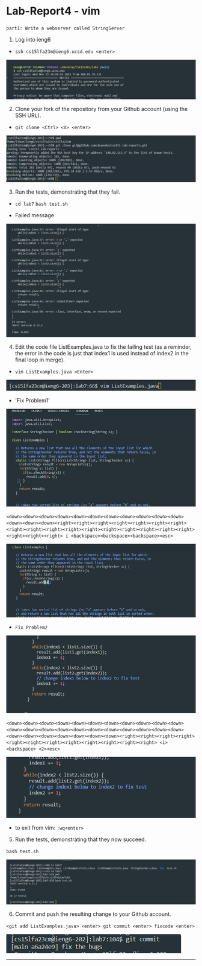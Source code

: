 # Lab-Report4 - vim

`part1: Write a webserver called StringServer`

1. Log into ieng6

- `ssh cs15lfa23m@ieng6.ucsd.edu <enter>`

![Image](ienglogined.png)

2. Clone your fork of the repository from your Github account (using the SSH URL).

-  `git clone <Ctrl> <V> <enter>`

![Image](gitclone.png)

3. Run the tests, demonstrating that they fail.

- `cd lab7` `bash test.sh`
  
- Failed message
  
![Image](errorvim.png)


4. Edit the code file ListExamples.java to fix the failing test (as a reminder, the error in the code is just that index1 is used instead of index2 in the final loop in merge).

- `vim ListExamples.java <Enter>`
  
![Image](logintovim2.png)

- 'Fix Problem1'
  
![Image](problem1.png)

`<down><down><down><down><down><down><down><down><down><down><down><down><down><down><right><right><right><right><right><right><right><right><right><right><right><right><right><right><right><right><right><right><right><right> i <backspace><backspace><backspace><esc>`

![Image](fix1.png)

- `Fix Problem2`

![Image](problem2.png)

`<down><down><down><down><down><down><down><down><down><down><down><down><down><down><down><down><down><down><down><down><down><down><down><down><down><down><down><down><down><right><right><right><right><right><right><right><right><right><right><right><right> <i> <backspace> <2><esc>`

![Image](fix2.png)

- to exit from vim: `:wq<enter>`

5. Run the tests, demonstrating that they now succeed.

`bash test.sh`

![Image](successtest.png)

6. Commit and push the resulting change to your Github account.

`<git add ListExamples.java> <enter> git commit <enter> fixcode <enter>`

 ![Image](gitcommit.png)

---

